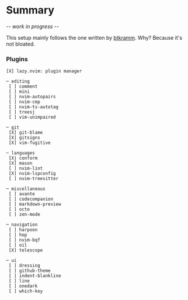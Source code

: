 # Summary

*-- work in progress --*

This setup mainly follows the one written by [btkramm](https://github.com/btkramm/dotfiles/tree/main/config/nvim). Why? Because it's not bloated.


### Plugins

```
[X] lazy.nvim: plugin manager

─ editing
 [ ] comment
 [ ] mini
 [ ] nvim-autopairs
 [ ] nvim-cmp
 [ ] nvim-ts-autotag
 [ ] treesj
 [ ] vim-unimpaired

─ git
 [X] git-blame
 [X] gitsigns
 [X] vim-fugitive

─ languages
 [Xj conform
 [X] mason
 [ ] nvim-lint
 [X] nvim-lspconfig
 [ ] nvim-treesitter

─ miscellaneous
 [ ] avante
 [ ] codecompanion
 [ ] markdown-preview
 [ ] octo
 [ ] zen-mode

─ navigation
 [ ] harpoon
 [ ] hop
 [ ] nvim-bqf
 [ ] oil
 [X] telescope

─ ui
 [ ] dressing
 [ ] github-theme
 [ ] indent-blankline
 [ ] line
 [ ] onedark
 [ ] which-key
```
